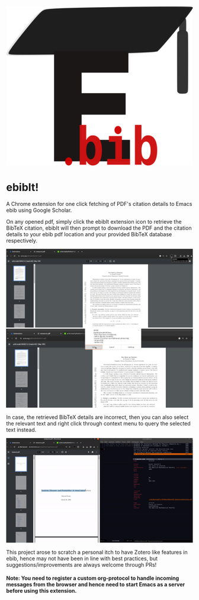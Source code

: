 ![ebibIt Icon](icons/icon.png)

# ebibIt!

A Chrome extension for one click fetching of PDF's citation details to Emacs ebib using Google Scholar.

On any opened pdf, simply click the ebibIt extension icon to retrieve the BibTeX citation, ebibIt will then prompt to download the PDF and the citation details to your ebib pdf location and your provided BibTeX database respectively.

![ebibIt](media/screenshot1.png)
![ebibIt](media/screenshot2.png)

In case, the retrieved BibTeX details are incorrect, then you can also select the relevant text and right click through context menu to query the selected text instead.

![gif](media/functionality.gif)

This project arose to scratch a personal itch to have Zotero like features in ebib, hence may not have been in line with best practices, but suggestions/improvements are always welcome through PRs!

#### Note: You need to register a custom org-protocol to handle incoming messages from the browser and hence need to start Emacs as a server before using this extension. 
